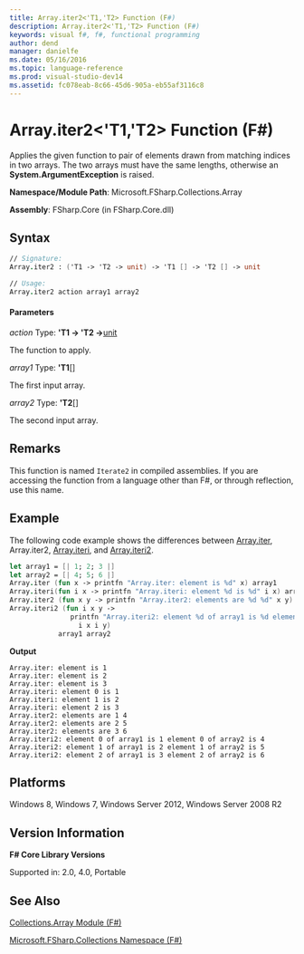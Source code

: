 ```yaml
---
title: Array.iter2<'T1,'T2> Function (F#)
description: Array.iter2<'T1,'T2> Function (F#)
keywords: visual f#, f#, functional programming
author: dend
manager: danielfe
ms.date: 05/16/2016
ms.topic: language-reference
ms.prod: visual-studio-dev14
ms.assetid: fc078eab-8c66-45d6-905a-eb55af3116c8 
---
```


# Array.iter2<'T1,'T2> Function (F#)

Applies the given function to pair of elements drawn from matching indices in two arrays. The two arrays must have the same lengths, otherwise an **System.ArgumentException** is raised.

**Namespace/Module Path**: Microsoft.FSharp.Collections.Array

**Assembly**: FSharp.Core (in FSharp.Core.dll)

## Syntax

```fsharp
// Signature:
Array.iter2 : ('T1 -> 'T2 -> unit) -> 'T1 [] -> 'T2 [] -> unit

// Usage:
Array.iter2 action array1 array2
```

#### Parameters
*action*
Type: **'T1 -&gt; 'T2 -&gt;**[unit](https://msdn.microsoft.com/library/00b837c2-6c8a-483a-87d3-0479c64037a7)

The function to apply.

*array1*
Type: **'T1**[[]](https://msdn.microsoft.com/library/def20292-9aae-4596-9275-b94e594f8493)

The first input array.

*array2*
Type: **'T2**[[]](https://msdn.microsoft.com/library/def20292-9aae-4596-9275-b94e594f8493)

The second input array.

## Remarks
This function is named `Iterate2` in compiled assemblies. If you are accessing the function from a language other than F#, or through reflection, use this name.

## Example
The following code example shows the differences between [Array.iter](https://msdn.microsoft.com/library/94eba0f1-ecd7-459f-b89f-ed2a2923e516), Array.iter2, [Array.iteri](https://msdn.microsoft.com/library/8bbe2ed4-ada7-4906-ac3e-cb09f9db6486), and [Array.iteri2](https://msdn.microsoft.com/library/c041b91f-6080-45b7-867b-2ed983a90405).

```fsharp
let array1 = [| 1; 2; 3 |]
let array2 = [| 4; 5; 6 |]
Array.iter (fun x -> printfn "Array.iter: element is %d" x) array1
Array.iteri(fun i x -> printfn "Array.iteri: element %d is %d" i x) array1
Array.iter2 (fun x y -> printfn "Array.iter2: elements are %d %d" x y) array1 array2
Array.iteri2 (fun i x y ->
               printfn "Array.iteri2: element %d of array1 is %d element %d of array2 is %d"
                 i x i y)
            array1 array2
```

**Output**

```
Array.iter: element is 1
Array.iter: element is 2
Array.iter: element is 3
Array.iteri: element 0 is 1
Array.iteri: element 1 is 2
Array.iteri: element 2 is 3
Array.iter2: elements are 1 4
Array.iter2: elements are 2 5
Array.iter2: elements are 3 6
Array.iteri2: element 0 of array1 is 1 element 0 of array2 is 4
Array.iteri2: element 1 of array1 is 2 element 1 of array2 is 5
Array.iteri2: element 2 of array1 is 3 element 2 of array2 is 6
```

## Platforms
Windows 8, Windows 7, Windows Server 2012, Windows Server 2008 R2


## Version Information
**F# Core Library Versions**

Supported in: 2.0, 4.0, Portable


## See Also
[Collections.Array Module &#40;F&#35;&#41;](Collections.Array-Module-%5BFSharp%5D.md)

[Microsoft.FSharp.Collections Namespace &#40;F&#35;&#41;](Microsoft.FSharp.Collections-Namespace-%5BFSharp%5D.md)

